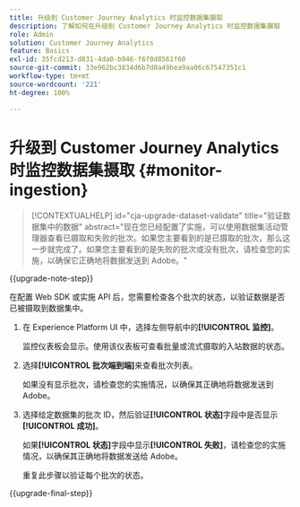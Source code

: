 ```yaml
---
title: 升级到 Customer Journey Analytics 时监控数据集摄取
description: 了解如何在升级到 Customer Journey Analytics 时监控数据集摄取
role: Admin
solution: Customer Journey Analytics
feature: Basics
exl-id: 35fcd213-d831-4da0-b946-f6f0d8561f60
source-git-commit: 33e962bc3834d6b7d0a49bea9aa06c67547351c1
workflow-type: tm+mt
source-wordcount: '221'
ht-degree: 100%

---
```


# 升级到 Customer Journey Analytics 时监控数据集摄取 {#monitor-ingestion}

<!-- markdownlint-disable MD034 -->

>[!CONTEXTUALHELP]
>id="cja-upgrade-dataset-validate"
>title="验证数据集中的数据"
>abstract="现在您已经配置了实施，可以使用数据集活动管理器查看已摄取和失败的批次。如果您主要看到的是已摄取的批次，那么这一步就完成了。如果您主要看到的是失败的批次或没有批次，请检查您的实施，以确保它正确地将数据发送到 Adobe。"

<!-- markdownlint-enable MD034 -->

{{upgrade-note-step}}

<!-- Should we single source this instead of duplicate it? The following steps were copied from: /help/data-ingestion/aepwebsdk.md-->

在配置 Web SDK 或实施 API 后，您需要检查各个批次的状态，以验证数据是否已被摄取到数据集中。

1. 在 Experience Platform UI 中，选择左侧导航中的&#x200B;**[!UICONTROL 监控]**。

   监控仪表板会显示。使用该仪表板可查看批量或流式摄取的入站数据的状态。

   <!-- insert screenshot -->

1. 选择&#x200B;**[!UICONTROL 批次端到端]**&#x200B;来查看批次列表。

   如果没有显示批次，请检查您的实施情况，以确保其正确地将数据发送到 Adobe。

   <!-- insert screenshot -->

1. 选择给定数据集的批次 ID，然后验证&#x200B;**[!UICONTROL 状态]**&#x200B;字段中是否显示&#x200B;**[!UICONTROL 成功]**。

   如果&#x200B;**[!UICONTROL 状态]**&#x200B;字段中显示&#x200B;**[!UICONTROL 失败]**，请检查您的实施情况，以确保其正确地将数据发送给 Adobe。

   重复此步骤以验证每个批次的状态。

{{upgrade-final-step}}

